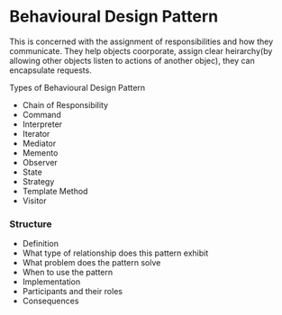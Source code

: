 # Behavioural Design Pattern

This is concerned with the assignment of responsibilities and how they communicate. They help objects coorporate, assign clear heirarchy(by allowing other objects listen to actions of another objec), they can encapsulate requests.

Types of Behavioural Design Pattern
- Chain of Responsibility
- Command
- Interpreter
- Iterator
- Mediator
- Memento
- Observer
- State
- Strategy
- Template Method
- Visitor


### Structure
- Definition
- What type of relationship does this pattern exhibit
- What problem does the pattern solve
- When to use the pattern
- Implementation
- Participants and their roles
- Consequences

